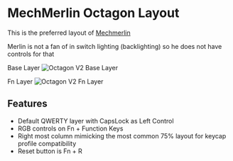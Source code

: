# MechMerlin Octagon Layout

This is the preferred layout of [Mechmerlin](www.youtube.com/mechmerlin)

Merlin is not a fan of in switch lighting (backlighting) so he does not have controls for that

Base Layer
![Octagon V2 Base Layer](https://imgur.com/cmzEYNp)

Fn Layer
![Octagon V2 Fn Layer](https://imgur.com/kFpY1fS)

## Features

* Default QWERTY layer with CapsLock as Left Control
* RGB controls on Fn + Function Keys
* Right most column mimicking the most common 75% layout for keycap profile compatibility
* Reset button is Fn + R